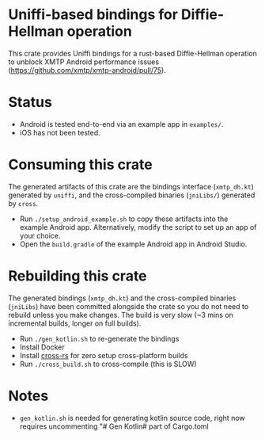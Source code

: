 # Uniffi-based bindings for Diffie-Hellman operation

This crate provides Uniffi bindings for a rust-based Diffie-Hellman operation to unblock XMTP Android performance issues (https://github.com/xmtp/xmtp-android/pull/75).

# Status

- Android is tested end-to-end via an example app in `examples/`.
- iOS has not been tested.

# Consuming this crate

The generated artifacts of this crate are the bindings interface (`xmtp_dh.kt`) generated by `uniffi`, and the cross-compiled binaries (`jniLibs/`) generated by `cross`.

- Run `./setup_android_example.sh` to copy these artifacts into the example Android app. Alternatively, modify the script to set up an app of your choice.
- Open the `build.gradle` of the example Android app in Android Studio.

# Rebuilding this crate

The generated bindings (`xmtp_dh.kt`) and the cross-compiled binaries (`jniLibs`) have been committed alongside the crate so you do not need to rebuild unless you make changes. The build is very slow (~3 mins on incremental builds, longer on full builds).

- Run `./gen_kotlin.sh` to re-generate the bindings
- Install Docker
- Install [cross-rs](https://github.com/cross-rs/cross) for zero setup cross-platform builds
- Run `./cross_build.sh` to cross-compile (this is SLOW)

# Notes

- `gen_kotlin.sh` is needed for generating kotlin source code, right now requires uncommenting "# Gen Kotlin# part of Cargo.toml
